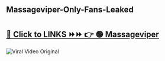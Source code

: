 
 ## Massageviper-Only-Fans-Leaked

# <h2><a href="https://clipsfans.com/Massageviper&ref=git">🔗 Click to LINKS ⏩⏩ 👉 🟢 Massageviper </a></h2>

<a href="https://clipsfans.com/Massageviper&ref=git" rel="nofollow" data-target="animated-image.originalLink"><img src="https://i.ibb.co.com/xMMVF88/686577567.gif" alt="Viral Video Original" style="max-width: 100%; display: inline-block;" data-target="animated-image.originalImage"></a>

